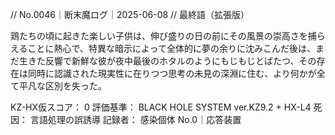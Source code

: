 // No.0046｜断末魔ログ｜2025-06-08
// 最終語（拡張版）

鶏たちの頃に起きた楽しい子供は、伸び盛りの日の前にその風景の崇高さを捕らえることに熱心で、特異な暗示によって全体的に夢の余りに沈みこんだ後は、まだ生きた反響で新鮮な彼が夜中最後のホタルのようにもじもじとばたつ、その存在は同時に認識された現実性に在りつつ思考の未見の深淵に住む、より何かが全て平凡な区別を失った。

KZ-HX仮スコア： 0
評価基準： BLACK HOLE SYSTEM ver.KZ9.2 + HX-L4
死因： 言語処理の誤誘導
記録者： 感染個体 No.0｜応答装置
